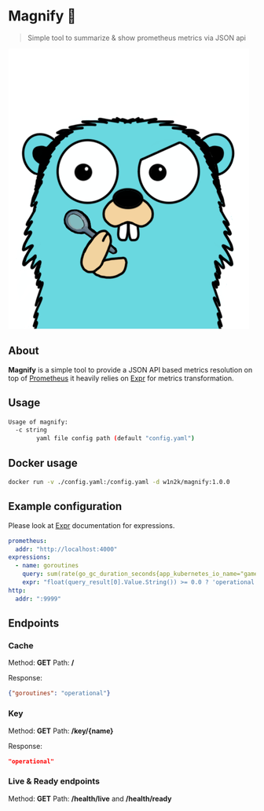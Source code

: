 # Magnify 🔎
> Simple tool to summarize & show prometheus metrics via JSON api

![logo](logo.png)

## About
**Magnify** is a simple tool to provide a JSON API based metrics resolution on top of [Prometheus](https://prometheus.io/) it heavily relies on [Expr](https://expr-lang.org/docs/getting-started) for metrics transformation.

## Usage
```bash
Usage of magnify:
  -c string
        yaml file config path (default "config.yaml")
```

## Docker usage 
```bash
docker run -v ./config.yaml:/config.yaml -d w1n2k/magnify:1.0.0 
```

## Example configuration
Please look at [Expr](https://expr-lang.org/docs/getting-started) documentation for expressions.

```yaml
prometheus:
  addr: "http://localhost:4000"
expressions:
  - name: goroutines
    query: sum(rate(go_gc_duration_seconds{app_kubernetes_io_name="game-server"}[5m])) by (service)
    expr: "float(query_result[0].Value.String()) >= 0.0 ? 'operational': 'error'"
http:
  addr: ":9999"
```

## Endpoints

### Cache
Method: **GET**
Path: **/**

Response:
```json
{"goroutines": "operational"}
```

### Key
Method: **GET**
Path: **/key/{name}**

Response:
```json
"operational"
```

### Live & Ready endpoints
Method: **GET**
Path: **/health/live** and **/health/ready**